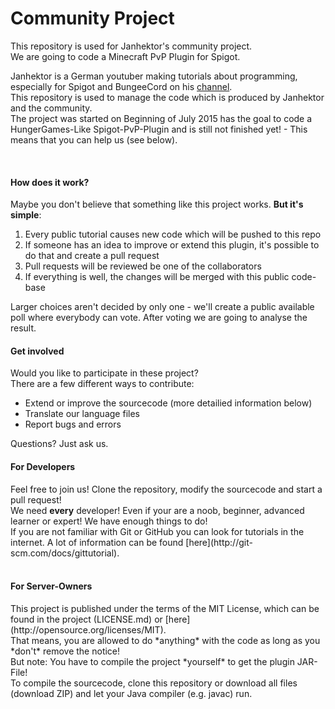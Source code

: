 <h1>Community Project</h1> 

This repository is used for Janhektor's community project.<br>
We are going to code a Minecraft PvP Plugin for Spigot.<br>

Janhektor is a German youtuber making tutorials about programming, especially for Spigot and BungeeCord on his [channel](https://www.youtube.com/user/Janhektor).<br>
This repository is used to manage the code which is produced by Janhektor and the community.<br>
The project was started on Beginning of July 2015 has the goal to code a HungerGames-Like Spigot-PvP-Plugin and is still not finished yet! - This means that you can help us (see below).<br>


<br>
<h4>How does it work?</h4>
Maybe you don't believe that something like this project works.
<b>But it's simple</b>:<br>
<ol>
<li>Every public tutorial causes new code which will be pushed to this repo</li>
<li>If someone has an idea to improve or extend this plugin, it's possible to do that and create a pull request</li>
<li>Pull requests will be reviewed be one of the collaborators</li>
<li>If everything is well, the changes will be merged with this public code-base</li>
</ol>
Larger choices aren't decided by only one - we'll create a public available poll where everybody can vote. After voting we are going to analyse the result.

<br>
<h4>Get involved</h4>
Would you like to participate in these project?<br>
There are a few different ways to contribute:
<ul>
  <li>Extend or improve the sourcecode (more detailied information below)</li>
  <li>Translate our language files</li>
  <li>Report bugs and errors</li>
</ul>
Questions? Just ask us.

<br>
<h4>For Developers</h4>
Feel free to join us! Clone the repository, modify the sourcecode and start a pull request!<br>
We need <b>every</b> developer! Even if your are a noob, beginner, advanced learner or expert! We have enough things to do!<br>
If you are not familiar with Git or GitHub you can look for tutorials in the internet.
A lot of information can be found [here](http://git-scm.com/docs/gittutorial).<br>

<br>
<h4>For Server-Owners</h4>
This project is published under the terms of the MIT License, which can be found in the project (LICENSE.md) or [here](http://opensource.org/licenses/MIT).<br>
That means, you are allowed to do *anything* with the code as long as you *don't* remove the notice!<br>
But note: You have to compile the project *yourself* to get the plugin JAR-File!<br>
To compile the sourcecode, clone this repository or download all files (download ZIP) and let your Java compiler (e.g. javac) run.

